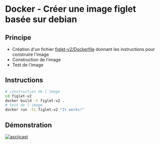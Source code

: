 # Docker - Créer une image figlet basée sur debian

## Principe

* Création d'un fichier [figlet-v2/Dockerfile](figlet-v2/Dockerfile) donnant les instructions pour construire l'image
* Construction de l'image
* Test de l'image

## Instructions

```bash
# construction de l'image
cd figlet-v2
docker build -t figlet-v2 .
# test de l'image
docker run -ti figlet-v2 "It works!"
```

## Démonstration

[![asciicast](https://asciinema.org/a/563580.svg)](https://asciinema.org/a/563580)

